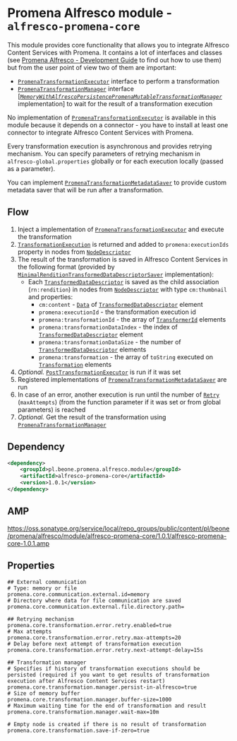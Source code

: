 # Promena Alfresco module - `alfresco-promena-core`
This module provides core functionality that allows you to integrate Alfresco Content Services with Promena. It contains a lot of interfaces and classes (see [Promena Alfresco - Development Guide](./../DEVELOPMENT-GUIDE.md) to find out how to use them) but from the user point of view two of them are important:
* [`PromenaTransformationExecutor`](./src/main/kotlin/pl/beone/promena/alfresco/module/core/contract/transformation/PromenaTransformationExecutor.kt) interface to perform a transformation
* [`PromenaTransformationManager`](./src/main/kotlin/pl/beone/promena/alfresco/module/core/contract/transformation/PromenaTransformationManager.kt) interface [[*`MemoryWithAlfrescoPersistencePromenaMutableTransformationManager`*](./src/main/kotlin/pl/beone/promena/alfresco/module/core/external/transformation/manager/MemoryWithAlfrescoPersistencePromenaMutableTransformationManager.kt) implementation] to wait for the result of a transformation execution

No implementation of [`PromenaTransformationExecutor`](./src/main/kotlin/pl/beone/promena/alfresco/module/core/contract/transformation/PromenaTransformationExecutor.kt) is available in this module because it depends on a connector - you have to install at least one connector to integrate Alfresco Content Services with Promena.

Every transformation execution is asynchronous and provides retrying mechanism. You can specify parameters of retrying mechanism in `alfresco-global.properties` globally or for each execution locally (passed as a parameter). 

You can implement [`PromenaTransformationMetadataSaver`](./src/main/kotlin/pl/beone/promena/alfresco/module/core/contract/transformation/PromenaTransformationMetadataSaver.kt) to provide custom metadata saver that will be run after a transformation.

## Flow
1. Inject a implementation of [`PromenaTransformationExecutor`](./src/main/kotlin/pl/beone/promena/alfresco/module/core/contract/transformation/PromenaTransformationExecutor.kt) and execute the transformation
2. [`TransformationExecution`](./src/main/kotlin/pl/beone/promena/alfresco/module/core/applicationmodel/transformation/TransformationExecution.kt) is returned and added to `promena:executionIds` property in nodes from [`NodeDescriptor`](./src/main/kotlin/pl/beone/promena/alfresco/module/core/applicationmodel/node/NodeDescriptor.kt)
3. The result of the transformation is saved in Alfresco Content Services in the following format (provided by [`MinimalRenditionTransformedDataDescriptorSaver`](./src/main/kotlin/pl/beone/promena/alfresco/module/core/external/node/MinimalRenditionTransformedDataDescriptorSaver.kt) implementation):
    * Each [`TransformedDataDescriptor`](https://github.com/BeOne-PL/promena/blob/master/base/promena-transformer/contract/src/main/kotlin/pl/beone/promena/transformer/contract/data/TransformedDataDescriptor.kt) is saved as the child association (`rn:rendition`) in nodes from [`NodeDescriptor`](./src/main/kotlin/pl/beone/promena/alfresco/module/core/applicationmodel/node/NodeDescriptor.kt) with type `cm:thumbnail` and properties:
        * `cm:content` - [`Data`](https://github.com/BeOne-PL/promena/blob/master/base/promena-transformer/contract/src/main/kotlin/pl/beone/promena/transformer/contract/model/data/Data.kt) of [`TransformedDataDescriptor`](https://github.com/BeOne-PL/promena/blob/master/base/promena-transformer/contract/src/main/kotlin/pl/beone/promena/transformer/contract/data/TransformedDataDescriptor.kt) element
        * `promena:executionId` - the transformation execution id
        * `promena:transformationId` - the array of [`TransformerId`](https://github.com/BeOne-PL/promena/blob/master/base/promena-transformer/contract/src/main/kotlin/pl/beone/promena/transformer/contract/transformer/TransformerId.kt) elements
        * `promena:transformationDataIndex` - the index of [`TransformedDataDescriptor`](https://github.com/BeOne-PL/promena/blob/master/base/promena-transformer/contract/src/main/kotlin/pl/beone/promena/transformer/contract/data/TransformedDataDescriptor.kt) element
        * `promena:transformationDataSize` - the number of [`TransformedDataDescriptor`](https://github.com/BeOne-PL/promena/blob/master/base/promena-transformer/contract/src/main/kotlin/pl/beone/promena/transformer/contract/data/TransformedDataDescriptor.kt) elements
        * `promena:transformation` - the array of `toString` executed on [`Transformation`](https://github.com/BeOne-PL/promena/blob/master/base/promena-transformer/contract/src/main/kotlin/pl/beone/promena/transformer/contract/transformation/Transformation.kt) elements
4. *Optional.* [`PostTransformationExecutor`](./src/main/kotlin/pl/beone/promena/alfresco/module/core/contract/transformation/PromenaTransformationExecutor.kt) is run if it was set
5. Registered implementations of [`PromenaTransformationMetadataSaver`](./src/main/kotlin/pl/beone/promena/alfresco/module/core/contract/transformation/PromenaTransformationMetadataSaver.kt) are run
4. In case of an error, another execution is run until the number of [`Retry`](./src/main/kotlin/pl/beone/promena/alfresco/module/core/applicationmodel/retry/Retry.kt) (`maxAttempts`) (from the function parameter if it was set or from global parameters) is reached
6. *Optional.* Get the result of the transformation using [`PromenaTransformationManager`](./src/main/kotlin/pl/beone/promena/alfresco/module/core/contract/transformation/PromenaTransformationManager.kt)

## Dependency
```xml
<dependency>
    <groupId>pl.beone.promena.alfresco.module</groupId>
    <artifactId>alfresco-promena-core</artifactId>
    <version>1.0.1</version>
</dependency>
```

## AMP
https://oss.sonatype.org/service/local/repo_groups/public/content/pl/beone/promena/alfresco/module/alfresco-promena-core/1.0.1/alfresco-promena-core-1.0.1.amp

## Properties
```properties
## External communication
# Type: memory or file
promena.core.communication.external.id=memory
# Directory where data for file communication are saved
promena.core.communication.external.file.directory.path=

## Retrying mechanism
promena.core.transformation.error.retry.enabled=true
# Max attempts
promena.core.transformation.error.retry.max-attempts=20
# Delay before next attempt of transformation execution
promena.core.transformation.error.retry.next-attempt-delay=15s

## Transformation manager
# Specifies if history of transformation executions should be persisted (required if you want to get results of transformation execution after Alfresco Content Services restart)
promena.core.transformation.manager.persist-in-alfresco=true
# Size of memory buffer
promena.core.transformation.manager.buffer-size=1000
# Maximum waiting time for the end of transformation and result 
promena.core.transformation.manager.wait-max=10m

# Empty node is created if there is no result of transformation
promena.core.transformation.save-if-zero=true
```